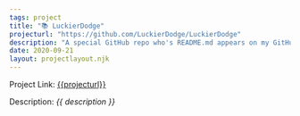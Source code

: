 ```yaml
---
tags: project
title: "📚 LuckierDodge"
projecturl: "https://github.com/LuckierDodge/LuckierDodge"
description: "A special GitHub repo who's README.md appears on my GitHub Profile"
date: 2020-09-21
layout: projectlayout.njk
---
```


Project Link: [{{projecturl}}]({{projecturl}})

Description: _{{ description }}_
